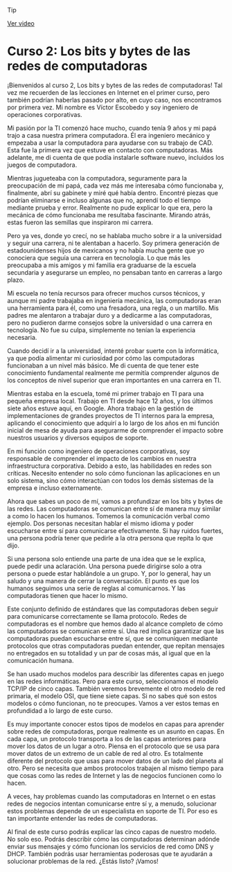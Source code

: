 > [!TIP]  
> [Ver video](https://youtu.be/qO3LDVBF0pY)

# Curso 2: Los bits y bytes de las redes de computadoras

¡Bienvenidos al curso 2, Los bits y bytes de las redes de computadoras! Tal vez me recuerden de las lecciones en Internet en el primer curso, pero también podrían haberlas pasado por alto, en cuyo caso, nos encontramos por primera vez. Mi nombre es Víctor Escobedo y soy ingeniero de operaciones corporativas.

Mi pasión por la TI comenzó hace mucho, cuando tenía 9 años y mi papá trajo a casa nuestra primera computadora. Él era ingeniero mecánico y empezaba a usar la computadora para ayudarse con su trabajo de CAD. Esta fue la primera vez que estuve en contacto con computadoras. Más adelante, me di cuenta de que podía instalarle software nuevo, incluidos los juegos de computadora.

Mientras jugueteaba con la computadora, seguramente para la preocupación de mi papá, cada vez más me interesaba cómo funcionaba y, finalmente, abrí su gabinete y miré qué había dentro. Encontré piezas que podrían eliminarse e incluso algunas que no, aprendí todo el tiempo mediante prueba y error. Realmente no pude explicar lo que era, pero la mecánica de cómo funcionaba me resultaba fascinante. Mirando atrás, estas fueron las semillas que inspiraron mi carrera.

Pero ya ves, donde yo crecí, no se hablaba mucho sobre ir a la universidad y seguir una carrera, ni te alentaban a hacerlo. Soy primera generación de estadounidenses hijos de mexicanos y no había mucha gente que yo conociera que seguía una carrera en tecnología. Lo que más les preocupaba a mis amigos y mi familia era graduarse de la escuela secundaria y asegurarse un empleo, no pensaban tanto en carreras a largo plazo.

Mi escuela no tenía recursos para ofrecer muchos cursos técnicos, y aunque mi padre trabajaba en ingeniería mecánica, las computadoras eran una herramienta para él, como una fresadora, una regla, o un martillo. Mis padres me alentaron a trabajar duro y a dedicarme a las computadoras, pero no pudieron darme consejos sobre la universidad o una carrera en tecnología. No fue su culpa, simplemente no tenían la experiencia necesaria.

Cuando decidí ir a la universidad, intenté probar suerte con la informática, ya que podía alimentar mi curiosidad por cómo las computadoras funcionaban a un nivel más básico. Me di cuenta de que tener este conocimiento fundamental realmente me permitía comprender algunos de los conceptos de nivel superior que eran importantes en una carrera en TI.

Mientras estaba en la escuela, tomé mi primer trabajo en TI para una pequeña empresa local. Trabajo en TI desde hace 12 años, y los últimos siete años estuve aquí, en Google. Ahora trabajo en la gestión de implementaciones de grandes proyectos de TI internos para la empresa, aplicando el conocimiento que adquirí a lo largo de los años en mi función inicial de mesa de ayuda para asegurarme de comprender el impacto sobre nuestros usuarios y diversos equipos de soporte.

En mi función como ingeniero de operaciones corporativas, soy responsable de comprender el impacto de los cambios en nuestra infraestructura corporativa. Debido a esto, las habilidades en redes son críticas. Necesito entender no solo cómo funcionan las aplicaciones en un solo sistema, sino cómo interactúan con todos los demás sistemas de la empresa e incluso externamente.

Ahora que sabes un poco de mí, vamos a profundizar en los bits y bytes de las redes. Las computadoras se comunican entre sí de manera muy similar a como lo hacen los humanos. Tomemos la comunicación verbal como ejemplo. Dos personas necesitan hablar el mismo idioma y poder escucharse entre sí para comunicarse efectivamente. Si hay ruidos fuertes, una persona podría tener que pedirle a la otra persona que repita lo que dijo.

Si una persona solo entiende una parte de una idea que se le explica, puede pedir una aclaración. Una persona puede dirigirse solo a otra persona o puede estar hablándole a un grupo. Y, por lo general, hay un saludo y una manera de cerrar la conversación. El punto es que los humanos seguimos una serie de reglas al comunicarnos. Y las computadoras tienen que hacer lo mismo.

Este conjunto definido de estándares que las computadoras deben seguir para comunicarse correctamente se llama protocolo. Redes de computadoras es el nombre que hemos dado al alcance completo de cómo las computadoras se comunican entre sí. Una red implica garantizar que las computadoras puedan escucharse entre sí, que se comuniquen mediante protocolos que otras computadoras puedan entender, que repitan mensajes no entregados en su totalidad y un par de cosas más, al igual que en la comunicación humana.

Se han usado muchos modelos para describir las diferentes capas en juego en las redes informáticas. Pero para este curso, seleccionamos el modelo TCP/IP de cinco capas. También veremos brevemente el otro modelo de red primaria, el modelo OSI, que tiene siete capas. Si no sabes qué son estos modelos o cómo funcionan, no te preocupes. Vamos a ver estos temas en profundidad a lo largo de este curso.

Es muy importante conocer estos tipos de modelos en capas para aprender sobre redes de computadoras, porque realmente es un asunto en capas. En cada capa, un protocolo transporta a los de las capas anteriores para mover los datos de un lugar a otro. Piensa en el protocolo que se usa para mover datos de un extremo de un cable de red al otro. Es totalmente diferente del protocolo que usas para mover datos de un lado del planeta al otro. Pero se necesita que ambos protocolos trabajen al mismo tiempo para que cosas como las redes de Internet y las de negocios funcionen como lo hacen.

A veces, hay problemas cuando las computadoras en Internet o en estas redes de negocios intentan comunicarse entre sí y, a menudo, solucionar estos problemas depende de un especialista en soporte de TI. Por eso es tan importante entender las redes de computadoras.

Al final de este curso podrás explicar las cinco capas de nuestro modelo. No solo eso. Podrás describir cómo las computadoras determinan adónde enviar sus mensajes y cómo funcionan los servicios de red como DNS y DHCP. También podrás usar herramientas poderosas que te ayudarán a solucionar problemas de la red. ¿Estás listo? ¡Vamos!


